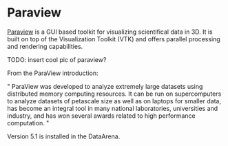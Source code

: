 # Paraview

[Paraview](http://www.paraview.org/) is a GUI based toolkit for visualizing scientifical data in 3D. It is built on top of the Visualization Toolkit (VTK) and offers parallel processing and rendering capabilities.

TODO: insert cool pic of paraview?

From the ParaView introduction:

" ParaView was developed to analyze extremely large datasets using distributed memory computing resources. It can be run on supercomputers to analyze datasets of petascale size as well as on laptops for smaller data, has become an integral tool in many national laboratories, universities and industry, and has won several awards related to high performance computation.
"

Version 5.1 is installed in the DataArena.